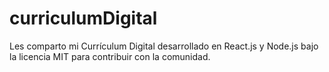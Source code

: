 # curriculumDigital
Les comparto mi Currículum Digital desarrollado en React.js y Node.js bajo la licencia MIT para contribuir con la comunidad.
